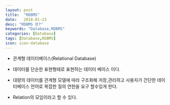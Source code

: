 ```yaml
---
layout: post
title:  "RDBMS"
date:   2018-01-23
desc: "RDBMS 란?"
keywords: "Database,RDBMS"
categories: [Database]
tags: [Database,RDBMS]
icon: icon-database
---
```





- 관계형 데이터베이스(Relational Database)

- 데이터를 단순한 표현형태로 표현하는 데이터 베이스 이다.

- 대량의 데이터를 관계형 모델에 따라 구조화해 저장,관리하고 사용자가 간단한 데이터베이스 언어로 복잡한 질의 연한을 요구 할수있게 한다.

- Relation의 모임이라고 할 수 있다.






